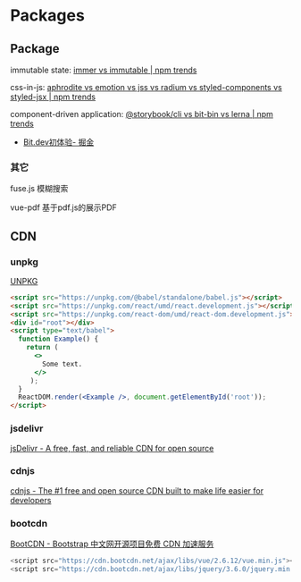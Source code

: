 # Packages

## Package

immutable state: [immer vs immutable | npm trends](https://www.npmtrends.com/immer-vs-immutable)

css-in-js: [aphrodite vs emotion vs jss vs radium vs styled-components vs styled-jsx | npm trends](https://www.npmtrends.com/aphrodite-vs-emotion-vs-jss-vs-radium-vs-styled-components-vs-styled-jsx)

component-driven application: [@storybook/cli vs bit-bin vs lerna | npm trends](https://www.npmtrends.com/@storybook/cli-vs-bit-bin-vs-lerna)

- [Bit.dev初体验- 掘金](https://juejin.cn/post/6844903872108953607)

### 其它

fuse.js 模糊搜索

vue-pdf 基于pdf.js的展示PDF

## CDN

### unpkg

[UNPKG](https://unpkg.com/)

```html
<script src="https://unpkg.com/@babel/standalone/babel.js"></script>
<script src="https://unpkg.com/react/umd/react.development.js"></script>
<script src="https://unpkg.com/react-dom/umd/react-dom.development.js"></script>
<div id="root"></div>
<script type="text/babel">
  function Example() {
    return (
      <>
        Some text.
      </>
     );
  }
  ReactDOM.render(<Example />, document.getElementById('root'));
</script>
```

### jsdelivr

[jsDelivr - A free, fast, and reliable CDN for open source](https://www.jsdelivr.com/)

### cdnjs

[cdnjs - The #1 free and open source CDN built to make life easier for developers](https://cdnjs.com/)

### bootcdn

[BootCDN - Bootstrap 中文网开源项目免费 CDN 加速服务](https://www.bootcdn.cn/)

```js
<script src="https://cdn.bootcdn.net/ajax/libs/vue/2.6.12/vue.min.js"></script>
<script src="https://cdn.bootcdn.net/ajax/libs/jquery/3.6.0/jquery.min.js"></script>
```
